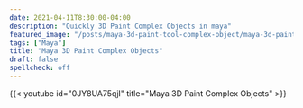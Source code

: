 ```yaml
---
date: 2021-04-11T8:30:00-04:00
description: "Quickly 3D Paint Complex Objects in maya"
featured_image: "/posts/maya-3d-paint-tool-complex-object/maya-3d-paint-complex-object.jpg"
tags: ["Maya"]
title: "Maya 3D Paint Complex Objects"
draft: false
spellcheck: off
---
```


{{< youtube id="0JY8UA75qjI" title="Maya 3D Paint Complex Objects" >}}
